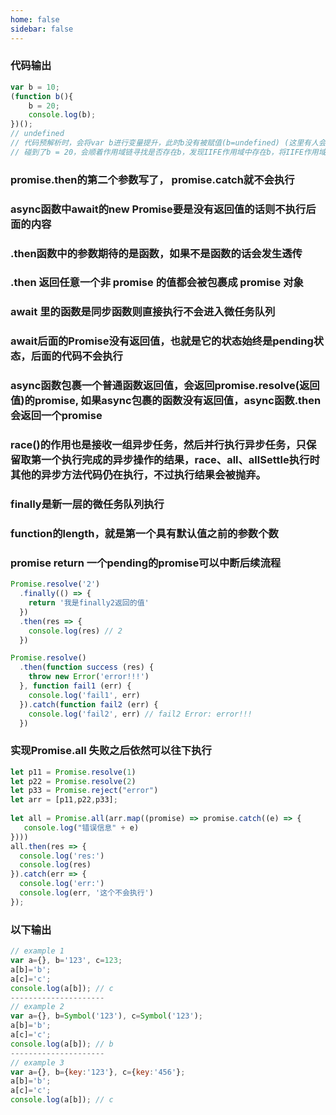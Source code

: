 ```yaml
---
home: false
sidebar: false
---
```


### 代码输出

``` javascript
var b = 10;
(function b(){
    b = 20;
    console.log(b);
})();
// undefined
// 代码预解析时，会将var b进行变量提升，此时b没有被赋值(b=undefined) (这里有人会说这里明明有个函数表达式呀，为什么没有进入变量提升，因为IIFE自带有词法作用域(我们常理解得作用域))
// 碰到了b = 20，会顺着作用域链寻找是否存在b，发现IIFE作用域中存在b，将IIFE作用域中的b赋值为20(b=20)(因为函数表达式特性，标识符无法被修改，所以这里执行失败)
```

### promise.then的第二个参数写了， promise.catch就不会执行
### async函数中await的new Promise要是没有返回值的话则不执行后面的内容
### .then函数中的参数期待的是函数，如果不是函数的话会发生透传
### .then 返回任意一个非 promise 的值都会被包裹成 promise 对象
### await 里的函数是同步函数则直接执行不会进入微任务队列
### await后面的Promise没有返回值，也就是它的状态始终是pending状态，后面的代码不会执行
### async函数包裹一个普通函数返回值，会返回promise.resolve(返回值)的promise, 如果async包裹的函数没有返回值，async函数.then 会返回一个promise
### race()的作用也是接收一组异步任务，然后并行执行异步任务，只保留取第一个执行完成的异步操作的结果，race、all、allSettle执行时其他的异步方法代码仍在执行，不过执行结果会被抛弃。
### finally是新一层的微任务队列执行
### function的length，就是第一个具有默认值之前的参数个数
### promise return 一个pending的promise可以中断后续流程

``` javascript
Promise.resolve('2')
  .finally(() => {
  	return '我是finally2返回的值'
  })
  .then(res => {
    console.log(res) // 2
  })

Promise.resolve()
  .then(function success (res) {
    throw new Error('error!!!')
  }, function fail1 (err) {
    console.log('fail1', err)
  }).catch(function fail2 (err) {
    console.log('fail2', err) // fail2 Error: error!!!
  })
```


### 实现Promise.all 失败之后依然可以往下执行

``` javascript
let p11 = Promise.resolve(1)
let p22 = Promise.resolve(2)
let p33 = Promise.reject("error")
let arr = [p11,p22,p33];
 
let all = Promise.all(arr.map((promise) => promise.catch((e) => {
   console.log("错误信息" + e)
})))
all.then(res => {
  console.log('res:')
  console.log(res)
}).catch(err => {
  console.log('err:')
  console.log(err, '这个不会执行')
});
```

### 以下输出

``` javascript
// example 1
var a={}, b='123', c=123;  
a[b]='b';
a[c]='c';  
console.log(a[b]); // c
---------------------
// example 2
var a={}, b=Symbol('123'), c=Symbol('123');  
a[b]='b';
a[c]='c';  
console.log(a[b]); // b
---------------------
// example 3
var a={}, b={key:'123'}, c={key:'456'};  
a[b]='b';
a[c]='c';  
console.log(a[b]); // c
```

